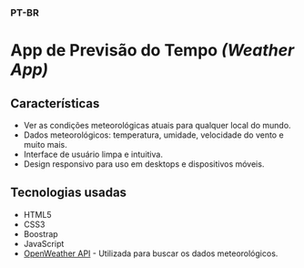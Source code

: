 ﻿### PT-BR

# App de Previsão do Tempo *(Weather App)*

## Características

- Ver as condições meteorológicas atuais para qualquer local do mundo.
- Dados meteorológicos: temperatura, umidade, velocidade do vento e muito mais.
- Interface de usuário limpa e intuitiva.
- Design responsivo para uso em desktops e dispositivos móveis.

## Tecnologias usadas

- HTML5
- CSS3
- Boostrap
- JavaScript
- [OpenWeather API](https://openweathermap.org/api) - Utilizada para buscar os dados meteorológicos.
